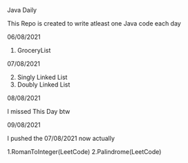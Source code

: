 Java Daily

This Repo is created to write atleast one Java code each day 

06/08/2021

1. GroceryList

07/08/2021

2. Singly Linked List
3. Doubly Linked List

08/08/2021

I missed This Day btw

09/08/2021

I pushed the 07/08/2021 now actually

1.RomanToInteger(LeetCode)
2.Palindrome(LeetCode)
